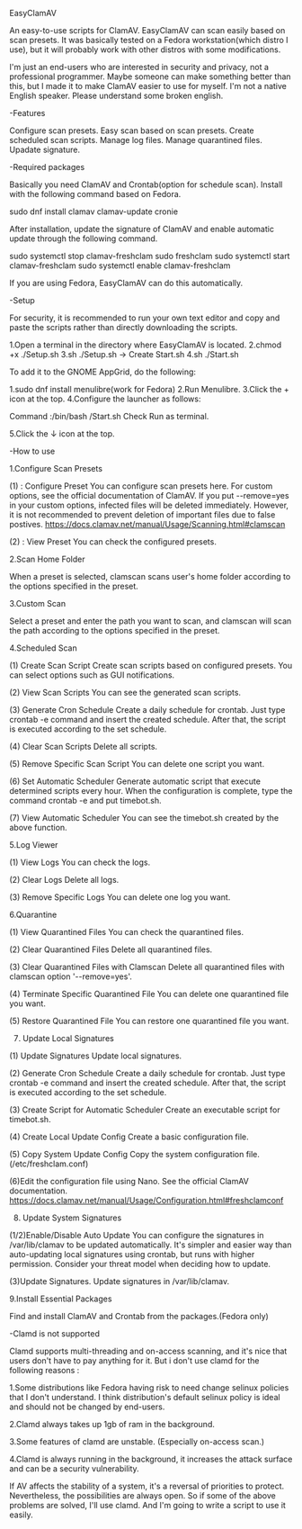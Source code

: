 EasyClamAV

An easy-to-use scripts for ClamAV.
EasyClamAV can scan easily based on scan presets.
It was basically tested on a Fedora workstation(which distro I use), 
but it will probably work with other distros with some modifications.

I'm just an end-users who are interested in security and privacy, not a professional programmer.
Maybe someone can make something better than this, but I made it to make ClamAV easier to use for myself.
I'm not a native English speaker. Please understand some broken english.

-Features

Configure scan presets.
Easy scan based on scan presets.
Create scheduled scan scripts.
Manage log files.
Manage quarantined files.
Upadate signature.

-Required packages

Basically you need ClamAV and Crontab(option for schedule scan).
Install with the following command based on Fedora.

sudo dnf install clamav clamav-update cronie

After installation, update the signature of ClamAV and enable automatic update through the following command.

sudo systemctl stop clamav-freshclam
sudo freshclam
sudo systemctl start clamav-freshclam
sudo systemctl enable clamav-freshclam

If you are using Fedora, EasyClamAV can do this automatically.

-Setup

For security, it is recommended to run your own text editor and copy and paste the scripts rather than directly downloading the scripts.

1.Open a terminal in the directory where EasyClamAV is located.
2.chmod +x ./Setup.sh
3.sh ./Setup.sh → Create Start.sh
4.sh ./Start.sh

To add it to the GNOME AppGrid, do the following:

1.sudo dnf install menulibre(work for Fedora)
2.Run Menulibre.
3.Click the + icon at the top.
4.Configure the launcher as follows:

Command :/bin/bash <Location where EasyClamAV placed>/Start.sh
Check Run as terminal.

5.Click the ↓ icon at the top.

-How to use

1.Configure Scan Presets

 (1) : Configure Preset
 You can configure scan presets here. For custom options, see the official documentation of ClamAV.
 If you put --remove=yes in your custom options, infected files will be deleted immediately. 
 However, it is not recommended to prevent deletion of important files due to false postives.
 https://docs.clamav.net/manual/Usage/Scanning.html#clamscan
 
 (2) : View Preset
 You can check the configured presets.
 
2.Scan Home Folder

 When a preset is selected, clamscan scans user's home folder according to the options specified in the preset.

3.Custom Scan

 Select a preset and enter the path you want to scan, and clamscan will scan the path according to the options specified in the preset.

4.Scheduled Scan

 (1) Create Scan Script
 Create scan scripts based on configured presets.
 You can select options such as GUI notifications.
 
 (2) View Scan Scripts
 You can see the generated scan scripts.
 
 (3) Generate Cron Schedule
 Create a daily schedule for crontab. Just type crontab -e command and insert the created schedule. 
 After that, the script is executed according to the set schedule.
 
 (4) Clear Scan Scripts
 Delete all scripts.
 
 (5) Remove Specific Scan Script
 You can delete one script you want.
 
 (6) Set Automatic Scheduler
 Generate automatic script that execute determined scripts every hour.
 When the configuration is complete, type the command crontab -e and put timebot.sh.
 
 (7) View Automatic Scheduler
 You can see the timebot.sh created by the above function.

5.Log Viewer

 (1) View Logs
 You can check the logs.
 
 (2) Clear Logs
 Delete all logs.
 
 (3) Remove Specific Logs
 You can delete one log you want.

6.Quarantine

 (1) View Quarantined Files
 You can check the quarantined files.
 
 (2) Clear Quarantined Files
 Delete all quarantined files.
 
 (3) Clear Quarantined Files with Clamscan
 Delete all quarantined files with clamscan option '--remove=yes'.
 
 (4) Terminate Specific Quarantined File
 You can delete one quarantined file you want.
  
 (5) Restore Quarantined File
 You can restore one quarantined file you want.
 
7. Update Local Signatures
 
 (1) Update Signatures
 Update local signatures.
 
 (2) Generate Cron Schedule
 Create a daily schedule for crontab. Just type crontab -e command and insert the created schedule. 
 After that, the script is executed according to the set schedule.
 
 (3) Create Script for Automatic Scheduler
 Create an executable script for timebot.sh.
 
 (4) Create Local Update Config
 Create a basic configuration file.
  
 (5) Copy System Update Config
 Copy the system configuration file.
 (/etc/freshclam.conf)
 
 (6)Edit the configuration file using Nano.
 See the official ClamAV documentation.
 https://docs.clamav.net/manual/Usage/Configuration.html#freshclamconf
 
8. Update System Signatures

 (1/2)Enable/Disable Auto Update
 You can configure the signatures in /var/lib/clamav to be updated automatically.
 It's simpler and easier way than auto-updating local signatures using crontab, but runs with higher permission.
 Consider your threat model when deciding how to update.
 
 (3)Update Signatures.
 Update signatures in /var/lib/clamav.

9.Install Essential Packages

 Find and install ClamAV and Crontab from the packages.(Fedora only)


-Clamd is not supported

Clamd supports multi-threading and on-access scanning, and it's nice that users don't have to pay anything for it.
But i don't use clamd for the following reasons :


1.Some distributions like Fedora having risk to need change selinux policies that I don't understand.
I think distribution's default selinux policy is ideal and should not be changed by end-users.

2.Clamd always takes up 1gb of ram in the background.

3.Some features of clamd are unstable.
(Especially on-access scan.)

4.Clamd is always running in the background, it increases the attack surface and can be a security vulnerability.

If AV affects the stability of a system, it's a reversal of priorities to protect.
Nevertheless, the possibilities are always open. So if some of the above problems are solved, I'll use clamd.
And I'm going to write a script to use it easily.
